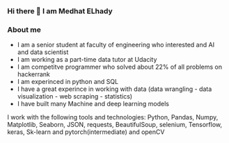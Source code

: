 ### Hi there 👋 I am Medhat ELhady

<!--
**medhatelhady/medhatelhady** is a ✨ _special_ ✨ repository because its `README.md` (this file) appears on your GitHub profile.

Here are some ideas to get you started:

- 🔭 I’m currently working on 
- 🌱 I’m currently learning ...
- 👯 I’m looking to collaborate on ...
- 🤔 I’m looking for help with ...
- 💬 Ask me about ...
- 📫 How to reach me: ...
- 😄 Pronouns: ...
- ⚡ Fun fact: ...
-->

### About me

- I am a senior student at faculty of engineering who interested and AI and data scientist
- I am working as a part-time data tutor at Udacity
- I am competitve programmer who solved about 22% of all problems on hackerrank
- I am experinced in python and SQL
- I have a great experince in working with data (data wrangling - data visualization - web scraping - statistics)
- I have built many Machine and deep learning models


I work with the following tools and technologies:
Python, Pandas, Numpy, Matplotlib, Seaborn, JSON, requests, BeautifulSoup, selenium, Tensorflow, keras, Sk-learn and pytorch(intermediate) and openCV
